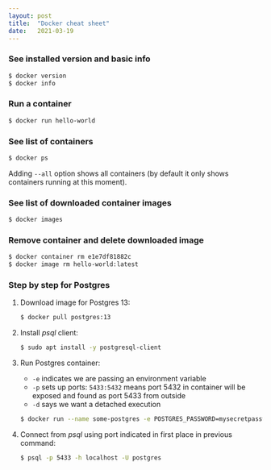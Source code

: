 ```yaml
---
layout: post
title:  "Docker cheat sheet"
date:   2021-03-19
---
```

### See installed version and basic info

```bash
$ docker version
$ docker info
```

### Run a container

```bash
$ docker run hello-world
```

### See list of containers

```bash
$ docker ps
```

Adding `--all` option shows all containers (by default it only shows containers running at this moment).

### See list of downloaded container images

```bash
$ docker images
```

### Remove container and delete downloaded image

```bash
$ docker container rm e1e7df81882c
$ docker image rm hello-world:latest
```

### Step by step for Postgres

1. Download image for Postgres 13:

    ```bash
    $ docker pull postgres:13
    ```

2. Install *psql* client:

    ```bash
    $ sudo apt install -y postgresql-client
    ```

3. Run Postgres container:
    * `-e` indicates we are passing an environment variable
    * `-p` sets up ports: `5433:5432` means port 5432 in container will be exposed and found as port 5433 from outside
    * `-d` says we want a detached execution

    ```bash
    $ docker run --name some-postgres -e POSTGRES_PASSWORD=mysecretpassword -p 5433:5432 -d postgres:13
    ```

4. Connect from *psql* using port indicated in first place in previous command:

    ```bash
    $ psql -p 5433 -h localhost -U postgres
    ```

